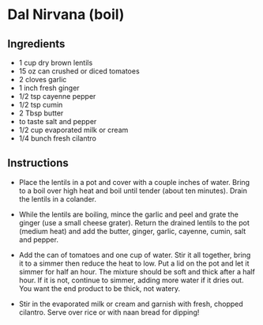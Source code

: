 # Dal Nirvana (boil)

## Ingredients

- 1 cup dry brown lentils 
- 15 oz can crushed or diced tomatoes 
- 2 cloves garlic 
- 1 inch fresh ginger 
- 1/2 tsp cayenne pepper 
- 1/2 tsp cumin 
- 2 Tbsp butter 
- to taste salt and pepper 
- 1/2 cup evaporated milk or cream 
- 1/4 bunch fresh cilantro 

## Instructions

- Place the lentils in a pot and cover with a couple inches of water. Bring to a boil over high heat and boil until tender (about ten minutes). Drain the lentils in a colander.

- While the lentils are boiling, mince the garlic and peel and grate the ginger (use a small cheese grater). Return the drained lentils to the pot (medium heat) and add the butter, ginger, garlic, cayenne, cumin, salt and pepper.

- Add the can of tomatoes and one cup of water. Stir it all together, bring it to a simmer then reduce the heat to low. Put a lid on the pot and let it simmer for half an hour. The mixture should be soft and thick after a half hour. If it is not, continue to simmer, adding more water if it dries out. You want the end product to be thick, not watery.

- Stir in the evaporated milk or cream and garnish with fresh, chopped cilantro. Serve over rice or with naan bread for dipping!





